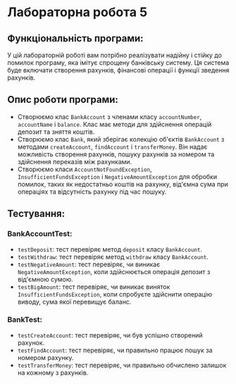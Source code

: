 # Лабораторна робота 5

## Функціональність програми:

У цій лабораторній роботі вам потрібно реалізувати надійну і стійку до помилок програму, яка імітує спрощену банківську систему. Ця система буде включати створення рахунків, фінансові операції і функції зведення рахунків.

## Опис роботи програми:

- Створюємо клас `BankAccount` з членами класу `accountNumber`, `accountName` і `balance`. Клас має методи для здійснення операцій депозит та зняття коштів.
- Створюємо клас `Bank`, який зберігає колекцію об'єктів `BankAccount` з методами `createAccount`, `findAccount` і `transferMoney`. Він надає можливість створення рахунків, пошуку рахунків за номером та здійснення переказів між рахунками.
- Створюємо класи `AccountNotFoundException`, `InsufficientFundsException` і `NegativeAmountException` для обробки помилок, таких як недостатньо коштів на рахунку, від'ємна сума при операціях та відсутність рахунку під час пошуку.

## Тестування:

### BankAccountTest:

- `testDeposit`: тест перевіряє метод `deposit` класу `BankAccount`.
- `testWithdraw`: тест перевіряє метод `withdraw` класу `BankAccount`.
- `testNegativeAmount`: тест перевіряє, чи виникає `NegativeAmountException`, коли здійснюється операція депозит з від'ємною сумою.
- `testBigAmount`: тест перевіряє, чи виникає виняток `InsufficientFundsException`, коли спробуєте здійснити операцію виводу, сума якої перевищує баланс.

### BankTest:

- `testCreateAccount`: тест перевіряє, чи був успішно створений рахунок.
- `testFindAccount`: тест перевіряє, чи правильно працює пошук за номером рахунку.
- `testTransferMoney`: тест перевіряє, чи правильно обчислено залишок на кожному з рахунків.